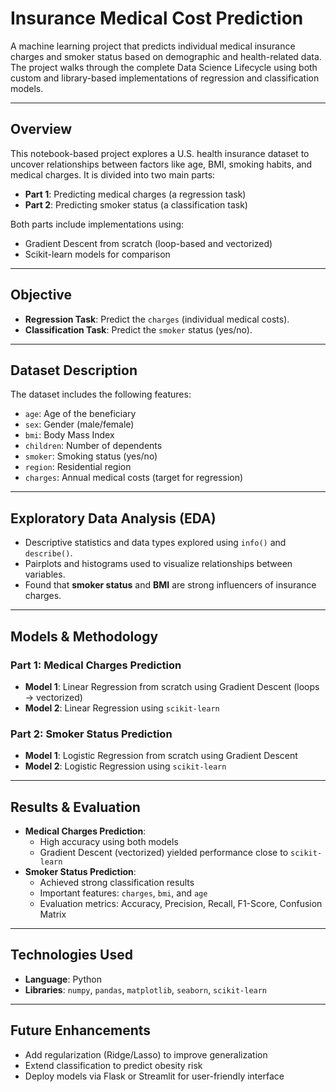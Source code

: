 # Insurance Medical Cost Prediction

A machine learning project that predicts individual medical insurance charges and smoker status based on demographic and health-related data. The project walks through the complete Data Science Lifecycle using both custom and library-based implementations of regression and classification models.

---

## Overview

This notebook-based project explores a U.S. health insurance dataset to uncover relationships between factors like age, BMI, smoking habits, and medical charges. It is divided into two main parts:

- **Part 1**: Predicting medical charges (a regression task)
- **Part 2**: Predicting smoker status (a classification task)

Both parts include implementations using:
- Gradient Descent from scratch (loop-based and vectorized)
- Scikit-learn models for comparison

---

## Objective

- **Regression Task**: Predict the `charges` (individual medical costs).
- **Classification Task**: Predict the `smoker` status (yes/no).

---

## Dataset Description

The dataset includes the following features:

- `age`: Age of the beneficiary  
- `sex`: Gender (male/female)  
- `bmi`: Body Mass Index  
- `children`: Number of dependents  
- `smoker`: Smoking status (yes/no)  
- `region`: Residential region  
- `charges`: Annual medical costs (target for regression)

---

## Exploratory Data Analysis (EDA)

- Descriptive statistics and data types explored using `info()` and `describe()`.
- Pairplots and histograms used to visualize relationships between variables.
- Found that **smoker status** and **BMI** are strong influencers of insurance charges.

---

## Models & Methodology

### Part 1: Medical Charges Prediction

- **Model 1**: Linear Regression from scratch using Gradient Descent (loops → vectorized)
- **Model 2**: Linear Regression using `scikit-learn`

### Part 2: Smoker Status Prediction

- **Model 1**: Logistic Regression from scratch using Gradient Descent
- **Model 2**: Logistic Regression using `scikit-learn`

---

## Results & Evaluation

- **Medical Charges Prediction**:
  - High accuracy using both models
  - Gradient Descent (vectorized) yielded performance close to `scikit-learn`
- **Smoker Status Prediction**:
  - Achieved strong classification results
  - Important features: `charges`, `bmi`, and `age`
  - Evaluation metrics: Accuracy, Precision, Recall, F1-Score, Confusion Matrix

---

## Technologies Used

- **Language**: Python  
- **Libraries**: `numpy`, `pandas`, `matplotlib`, `seaborn`, `scikit-learn`

---

## Future Enhancements

- Add regularization (Ridge/Lasso) to improve generalization
- Extend classification to predict obesity risk
- Deploy models via Flask or Streamlit for user-friendly interface
